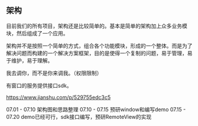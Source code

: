## 架构

目前我们的所有项目，架构还是比较简单的。基本是简单的架构加上众多业务模块，然后组成了一个应用。

架构并不是按照一个简单的方式，组合各个功能模块，形成的一个整体。而是为了解决问题而构建的一个解决方案框架，目的是使得一个复制的问题，易于管理，易于维护，易于理解。

我去调你，而不是你来调我。（权限限制）

有窗口的服务提供接口sdk。


https://www.jianshu.com/p/529755edc3c5


07.01 - 07.10  架构图和思路整理
07.10 - 07.15  预研window和编写demo
07.15 - 07.20  demo已经可行，sdk接口编写，预研RemoteView的实现
